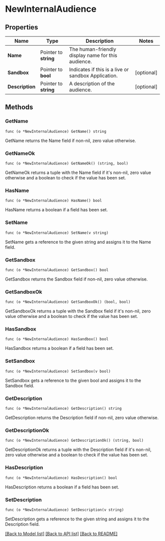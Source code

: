 # NewInternalAudience

## Properties

Name | Type | Description | Notes
------------ | ------------- | ------------- | -------------
**Name** | Pointer to **string** | The human-friendly display name for this audience. | 
**Sandbox** | Pointer to **bool** | Indicates if this is a live or sandbox Application. | [optional] 
**Description** | Pointer to **string** | A description of the audience. | [optional] 

## Methods

### GetName

`func (o *NewInternalAudience) GetName() string`

GetName returns the Name field if non-nil, zero value otherwise.

### GetNameOk

`func (o *NewInternalAudience) GetNameOk() (string, bool)`

GetNameOk returns a tuple with the Name field if it's non-nil, zero value otherwise
and a boolean to check if the value has been set.

### HasName

`func (o *NewInternalAudience) HasName() bool`

HasName returns a boolean if a field has been set.

### SetName

`func (o *NewInternalAudience) SetName(v string)`

SetName gets a reference to the given string and assigns it to the Name field.

### GetSandbox

`func (o *NewInternalAudience) GetSandbox() bool`

GetSandbox returns the Sandbox field if non-nil, zero value otherwise.

### GetSandboxOk

`func (o *NewInternalAudience) GetSandboxOk() (bool, bool)`

GetSandboxOk returns a tuple with the Sandbox field if it's non-nil, zero value otherwise
and a boolean to check if the value has been set.

### HasSandbox

`func (o *NewInternalAudience) HasSandbox() bool`

HasSandbox returns a boolean if a field has been set.

### SetSandbox

`func (o *NewInternalAudience) SetSandbox(v bool)`

SetSandbox gets a reference to the given bool and assigns it to the Sandbox field.

### GetDescription

`func (o *NewInternalAudience) GetDescription() string`

GetDescription returns the Description field if non-nil, zero value otherwise.

### GetDescriptionOk

`func (o *NewInternalAudience) GetDescriptionOk() (string, bool)`

GetDescriptionOk returns a tuple with the Description field if it's non-nil, zero value otherwise
and a boolean to check if the value has been set.

### HasDescription

`func (o *NewInternalAudience) HasDescription() bool`

HasDescription returns a boolean if a field has been set.

### SetDescription

`func (o *NewInternalAudience) SetDescription(v string)`

SetDescription gets a reference to the given string and assigns it to the Description field.


[[Back to Model list]](../README.md#documentation-for-models) [[Back to API list]](../README.md#documentation-for-api-endpoints) [[Back to README]](../README.md)


